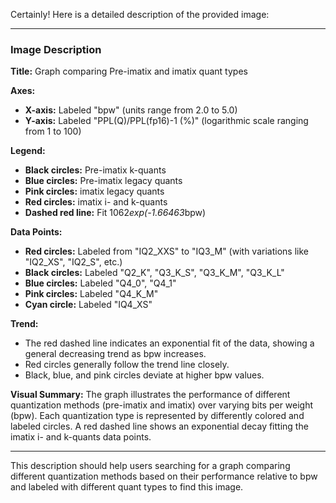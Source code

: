 Certainly! Here is a detailed description of the provided image:

---

### Image Description

**Title:** Graph comparing Pre-imatix and imatix quant types

**Axes:**
- **X-axis:** Labeled "bpw" (units range from 2.0 to 5.0)
- **Y-axis:** Labeled "PPL(Q)/PPL(fp16)-1 (%)" (logarithmic scale ranging from 1 to 100)

**Legend:**
- **Black circles:** Pre-imatix k-quants
- **Blue circles:** Pre-imatix legacy quants
- **Pink circles:** imatix legacy quants
- **Red circles:** imatix i- and k-quants
- **Dashed red line:** Fit 1062*exp(-1.66463*bpw)

**Data Points:**
- **Red circles:** Labeled from "IQ2_XXS" to "IQ3_M" (with variations like "IQ2_XS", "IQ2_S", etc.)
- **Black circles:** Labeled "Q2_K", "Q3_K_S", "Q3_K_M", "Q3_K_L"
- **Blue circles:** Labeled "Q4_0", "Q4_1"
- **Pink circles:** Labeled "Q4_K_M"
- **Cyan circle:** Labeled "IQ4_XS"

**Trend:**
- The red dashed line indicates an exponential fit of the data, showing a general decreasing trend as bpw increases.
- Red circles generally follow the trend line closely.
- Black, blue, and pink circles deviate at higher bpw values.

**Visual Summary:**
The graph illustrates the performance of different quantization methods (pre-imatix and imatix) over varying bits per weight (bpw). Each quantization type is represented by differently colored and labeled circles. A red dashed line shows an exponential decay fitting the imatix i- and k-quants data points.

---

This description should help users searching for a graph comparing different quantization methods based on their performance relative to bpw and labeled with different quant types to find this image.

